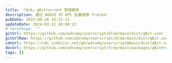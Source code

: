 ```yaml
---
title: 「水水」qBittorrent 管理脚本
description: 通过 WebUI 的 API 批量替换 Tracker
pubDate: 2023-08-26 19:31:11
updateDate: 2024-03-22 20:08:22
# heroImage: ""
gitUrl: https://github.com/wdssmq/userscript/blob/main/dist/qBit.user.js
gitUrlRaw: https://github.com/wdssmq/userscript/blob/main/dist/qBit.user.js?raw=true
cdnUrl: https://cdn.jsdelivr.net/gh/wdssmq/userscript@main/dist/qBit.user.js
docUrl: https://github.com/wdssmq/userscript/tree/main/packages/qBit#readme
tags: []
---
```



